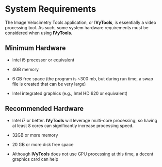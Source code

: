 # System Requirements

The Image Velocimetry Tools application, or **IVyTools**, is essentially
a video processing tool. As such, some system hardware requirements must
be considered when using **IVyTools**.

## Minimum Hardware

-   Intel i5 processor or equivalent

-   4GB memory

-   6 GB free space (the program is ~300 mb, but during run time, a swap
    file is created that can be very large)

-   Intel integrated graphics (e.g., Intel HD 620 or equivalent)

## Recommended Hardware

-   Intel i7 or better. **IVyTools** will leverage multi-core
    processing, so having at least 8 cores can significantly increase
    processing speed.

-   32GB or more memory

-   20 GB or more disk free space

-   Although **IVyTools** does not use GPU processing at this time, a
    decent graphics card can help
